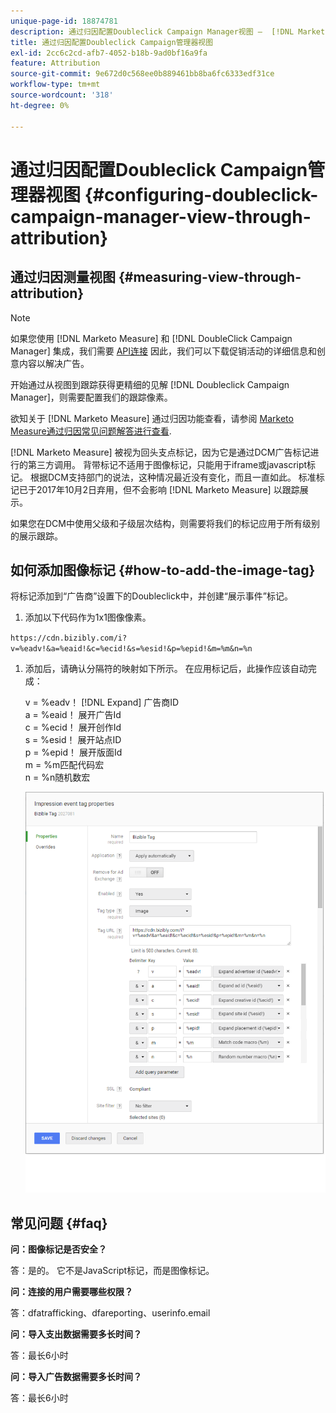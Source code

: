 ```yaml
---
unique-page-id: 18874781
description: 通过归因配置Doubleclick Campaign Manager视图 —  [!DNL Marketo Measure]
title: 通过归因配置Doubleclick Campaign管理器视图
exl-id: 2cc6c2cd-afb7-4052-b18b-9ad0bf16a9fa
feature: Attribution
source-git-commit: 9e672d0c568ee0b889461bb8ba6fc6333edf31ce
workflow-type: tm+mt
source-wordcount: '318'
ht-degree: 0%

---
```


# 通过归因配置Doubleclick Campaign管理器视图 {#configuring-doubleclick-campaign-manager-view-through-attribution}

## 通过归因测量视图 {#measuring-view-through-attribution}

>[!NOTE]
>
>如果您使用 [!DNL Marketo Measure] 和 [!DNL DoubleClick Campaign Manager] 集成，我们需要 [API连接](/help/api-connections/utilizing-marketo-measures-api-connections/integrated-ad-platforms.md#how-to-connect-ad-platforms) 因此，我们可以下载促销活动的详细信息和创意内容以解决广告。

开始通过从视图到跟踪获得更精细的见解 [!DNL Doubleclick Campaign Manager]，则需要配置我们的跟踪像素。

欲知关于 [!DNL Marketo Measure] 通过归因功能查看，请参阅 [Marketo Measure通过归因常见问题解答进行查看](/help/advanced-marketo-measure-features/view-through-attribution/marketo-measure-view-through-attribution-faq.md).

[!DNL Marketo Measure] 被视为回头支点标记，因为它是通过DCM广告标记进行的第三方调用。 背带标记不适用于图像标记，只能用于iframe或javascript标记。 根据DCM支持部门的说法，这种情况最近没有变化，而且一直如此。 标准标记已于2017年10月2日弃用，但不会影响 [!DNL Marketo Measure] 以跟踪展示。

如果您在DCM中使用父级和子级层次结构，则需要将我们的标记应用于所有级别的展示跟踪。

## 如何添加图像标记 {#how-to-add-the-image-tag}

将标记添加到“广告商”设置下的Doubleclick中，并创建“展示事件”标记。

1. 添加以下代码作为1x1图像像素。

`https://cdn.bizibly.com/i?v=%eadv!&a=%eaid!&c=%ecid!&s=%esid!&p=%epid!&m=%m&n=%n`

1. 添加后，请确认分隔符的映射如下所示。 在应用标记后，此操作应该自动完成：

   v = %eadv！ [!DNL Expand] 广告商ID\
   a = %eaid！ 展开广告Id\
   c = %ecid！ 展开创作Id\
   s = %esid！ 展开站点ID\
   p = %epid！ 展开版面Id\
   m = %m匹配代码宏\
   n = %n随机数宏

   ![](assets/1.png)

## 常见问题 {#faq}

**问：图像标记是否安全？**

答：是的。 它不是JavaScript标记，而是图像标记。

**问：连接的用户需要哪些权限？**

答：dfatrafficking、dfareporting、userinfo.email

**问：导入支出数据需要多长时间？**

答：最长6小时

**问：导入广告数据需要多长时间？**

答：最长6小时
